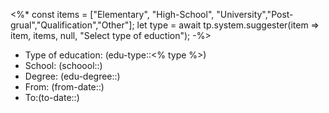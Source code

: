 <%*
const items = ["Elementary", "High-School", "University","Post-grual","Qualification","Other"];
let type = await tp.system.suggester(item => item, items, null, "Select type of eduction"); 
-%>
- Type of education: (edu-type::<% type %>)
- School: (schoool::)
- Degree: (edu-degree::)
- From: (from-date::)
- To:(to-date::)